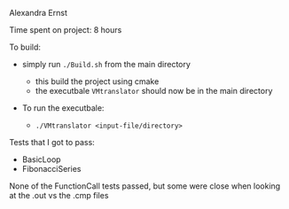 Alexandra Ernst

Time spent on project: 8 hours

To build:
- simply run `./Build.sh` from the main directory
    - this build the project using cmake
    - the executbale `VMtranslator` should now be in the main directory

- To run the executbale:
    - `./VMtranslator <input-file/directory>`

Tests that I got to pass:
- BasicLoop
- FibonacciSeries

None of the FunctionCall tests passed, but some were close when looking at the .out vs the .cmp files